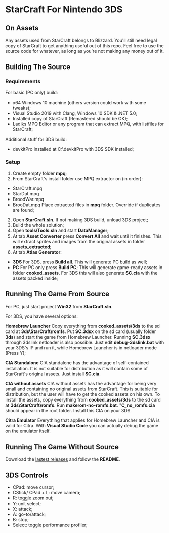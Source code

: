 # StarCraft For Nintendo 3DS
## On Assets
Any assets used from StarCraft belongs to Blizzard. You'll still need legal copy of StarCraft to get anything useful out of this repo.
Feel free to use the source code for whatever, as long as you're not making any money out of it.
## Building The Source
### Requirements
For basic (PC only) build:
- x64 Windows 10 machine (others version could work with some tweaks);
- Visual Studio 2019 with Clang, Windows 10 SDK & .NET 5.0;
- Installed copy of StarCraft (Remastered should be OK);
- Ladiks MPQ Editor or any program that can extract MPQ, with listfiles for StarCraft;

Additional stuff for 3DS build:
- devkitPro installed at C:\devkitPro with 3DS SDK installed;

### Setup
1. Create empty folder **mpq**;
2. From StarCraft's install folder use MPQ extractor on (in order):
- StarCraft.mpq
- StarDat.mpq
- BroodWar.mpq
- BrooDat.mpq
Place extracted files in **mpq** folder. Override if duplicates are found;
2. Open **StarCraft.sln**. If not making 3DS build, unload 3DS project;
3. Build the whole solution;
4. Open **tools\Tools.sln** and start **DataManager**;
5. At tab **Asset Converter** press **Convert All** and wait until it finishes. This will extract sprites and images from the original assets in folder **assets_extracted**;
6. At tab **Atlas Generator**:
- **3DS** For 3DS, press **Build all**. This will generate PC build as well;
- **PC** For PC only press **Build PC**;
This will generate game-ready assets in folder **cooked_assets**. For 3DS this will also generate **SC.cia** with the assets packed inside;

## Running The Game From Source
For PC, just start project **Win32** from **StarCraft.sln**.

For 3DS, you have several options:

**Homebrew Launcher**
Copy everything from **cooked_assets\3ds** to the sd card at **3ds\StarCraft\romfs**.
Put **SC.3dsx** on the sd card (usually folder **3ds**) and start the game from Homebrew Launcher.
Running **SC.3dsx** through 3dslink netloader is also possible. Just edit **debug-3dslink.bat** with your 3DS's IP and run it, while Homebrew Launcher is in netloader mode (Press Y);

**CIA Standalone**
CIA standalone has the advantage of self-contained installation. It is not suitable for distribution as it will contain some of StarCraft's original assets. Just install **SC.cia**.

**CIA without assets**
CIA without assets has the advantage for being very small and containing no original assets from StarCraft. This is suitable for distribution, but the user will have to get the cooked assets on his own.
To install the assets, copy everything from **cooked_assets\3ds** to the sd card at **3ds\StarCraft\romfs**.
Run **makerom-no-romfs.bat**. "**C_no_romfs.cia** should appear in the root folder. Install this CIA on your 3DS.

**Citra Emulator**
Everything that applies for Homebrew Launcher and CIA is valid for Citra. With **Visual Studio Code** you can actually debug the game on the emulator itself.

## Running The Game Without Source
Download the [lastest releases](https://github.com/darkhunterbg/SC-3DS/releases/latest) and follow the **README**.

## 3DS Controls
- CPad: move cursor;
- CStick/ CPad + L: move camera;
- R: toggle zoom out;
- Y: unit select;
- X: attack;
- A: go-to/attack;
- B: stop;
- Select: toggle performance profiler;
